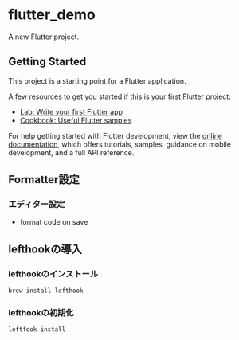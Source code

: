 # flutter_demo

A new Flutter project.

## Getting Started

This project is a starting point for a Flutter application.

A few resources to get you started if this is your first Flutter project:

- [Lab: Write your first Flutter app](https://docs.flutter.dev/get-started/codelab)
- [Cookbook: Useful Flutter samples](https://docs.flutter.dev/cookbook)

For help getting started with Flutter development, view the
[online documentation](https://docs.flutter.dev/), which offers tutorials,
samples, guidance on mobile development, and a full API reference.

## Formatter設定
### エディター設定
- format code on save

## lefthookの導入
### lefthookのインストール
```bash
brew install lefthook
```
### lefthookの初期化
```bash
leftfook install
```
